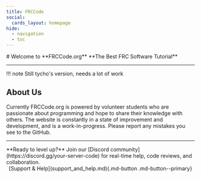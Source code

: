 ```yaml
---
title: FRCCode
social:
  cards_layout: homepage
hide:
  - navigation
  - toc
---
```


<div class="hero" markdown>
  # Welcome to **FRCCode.org**
  **The Best FRC Software Tutorial**
</div>

---

!!! note
    Still tycho's version, needs a lot of work

## About Us 
Currently FRCCode.org is powered by volunteer students who are passionate about programming and hope to share their knowledge with others. The website is constantly in a state of improvement and development, and is a work-in-progress. Please report any mistakes you see to the GitHub.




---

<div class="cta" markdown>
**Ready to level up?**  
Join our [Discord community](https://discord.gg/your-server-code) for real-time help, code reviews, and collaboration.
</div>

<center markdown>
[Support & Help](support_and_help.md){.md-button .md-button--primary}
</center>
